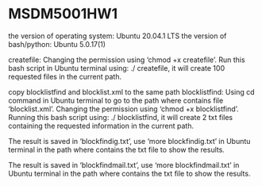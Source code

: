 # MSDM5001HW1
the version of operating system: Ubuntu 20.04.1 LTS
the version of bash/python: Ubuntu 5.0.17(1)

createfile: Changing the permission using ‘chmod +x createfile’. Run this bash script in Ubuntu terminal using: ./ createfile, it will create 100 requested files in the current path. 

copy blocklistfind and blocklist.xml to the same path
blocklistfind:  Using cd command in Ubuntu terminal to go to the path where contains file ‘blocklist.xml’. Changing the permission using ‘chmod +x blocklistfind’. Running this bash script using: ./ blocklistfind, it will create 2 txt files containing the requested information in the current path.

The result is saved in ‘blockfindig.txt’, use ‘more blockfindig.txt’ in Ubuntu terminal in the path where contains the txt file to show the results.

The result is saved in ‘blockfindmail.txt’, use ‘more blockfindmail.txt’ in Ubuntu terminal in the path where contains the txt file to show the results.
